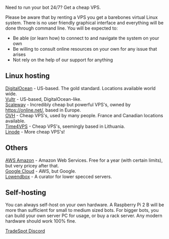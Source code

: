 Need to run your bot 24/7? Get a cheap VPS.

Please be aware that by renting a VPS you get a barebones virtual Linux system. There is no user friendly graphical interface and everything will be done through command line. You will be expected to:

* Be able (or learn how) to connect to and navigate the system on your own
* Be willing to consult online resources on your own for any issue that arises
* Not rely on the help of our support for anything

## Linux hosting
[DigitalOcean](https://m.do.co/c/509078733c3f) - US-based. The gold standard. Locations available world wide.<br>
[Vultr](https://www.vultr.com/?ref=7449790) - US-based, DigitalOcean-like.<br>
[Scaleway](https://www.scaleway.com/) - Incredibly cheap but powerful VPS's, owned by https://online.net/, based in Europe.<br>
[OVH](https://www.ovh.co.uk/) - Cheap VPS's, used by many people. France and Canadian locations available.<br>
[Time4VPS](https://www.time4vps.eu/) - Cheap VPS's, seemingly based in Lithuania.<br>
[Linode](https://www.linode.com/) - More cheap VPS's!<br>

## Others
[AWS Amazon](https://aws.amazon.com/) - Amazon Web Services. Free for a year (with certain limits), but very pricey after that.<br>
[Google Cloud](https://cloud.google.com/compute/) - AWS, but Google.<br>
[Lowendbox](http://lowendbox.com/) - A curator for lower specced servers.<br>

## Self-hosting
You can always self-host on your own hardware. A Raspberry Pi 2 B will be more than sufficient for small to medium sized bots.
For bigger bots, you can build your own server PC for usage, or buy a rack server.
Any modern hardware should work 100% fine.


[TradeSpot Discord](https://discordapp.com/invite/eEUs5WX)
